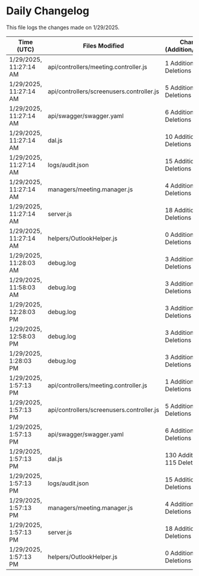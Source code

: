 # Daily Changelog

This file logs the changes made on 1/29/2025.

| Time (UTC)             | Files Modified                    | Changes (Addition/Deletion) |
|------------------------|-----------------------------------|-----------------------------|
| 1/29/2025, 11:27:14 AM | api/controllers/meeting.controller.js | 1 Additions & 1 Deletions |
| 1/29/2025, 11:27:14 AM | api/controllers/screenusers.controller.js | 5 Additions & 5 Deletions |
| 1/29/2025, 11:27:14 AM | api/swagger/swagger.yaml | 6 Additions & 4 Deletions |
| 1/29/2025, 11:27:14 AM | dal.js | 10 Additions & 9 Deletions |
| 1/29/2025, 11:27:14 AM | logs/audit.json | 15 Additions & 15 Deletions |
| 1/29/2025, 11:27:14 AM | managers/meeting.manager.js | 4 Additions & 0 Deletions |
| 1/29/2025, 11:27:14 AM | server.js | 18 Additions & 2 Deletions |
| 1/29/2025, 11:27:14 AM | helpers/OutlookHelper.js | 0 Additions & 0 Deletions |
| 1/29/2025, 11:28:03 AM | debug.log | 3 Additions & 0 Deletions|
| 1/29/2025, 11:58:03 AM | debug.log | 3 Additions & 0 Deletions|
| 1/29/2025, 12:28:03 PM | debug.log | 3 Additions & 0 Deletions|
| 1/29/2025, 12:58:03 PM | debug.log | 3 Additions & 0 Deletions|
| 1/29/2025, 1:28:03 PM | debug.log | 3 Additions & 0 Deletions|
| 1/29/2025, 1:57:13 PM | api/controllers/meeting.controller.js | 1 Additions & 1 Deletions|
| 1/29/2025, 1:57:13 PM | api/controllers/screenusers.controller.js | 5 Additions & 5 Deletions|
| 1/29/2025, 1:57:13 PM | api/swagger/swagger.yaml | 6 Additions & 4 Deletions|
| 1/29/2025, 1:57:13 PM | dal.js | 130 Additions & 115 Deletions|
| 1/29/2025, 1:57:13 PM | logs/audit.json | 15 Additions & 15 Deletions|
| 1/29/2025, 1:57:13 PM | managers/meeting.manager.js | 4 Additions & 0 Deletions|
| 1/29/2025, 1:57:13 PM | server.js | 18 Additions & 2 Deletions|
| 1/29/2025, 1:57:13 PM | helpers/OutlookHelper.js | 0 Additions & 0 Deletions|
